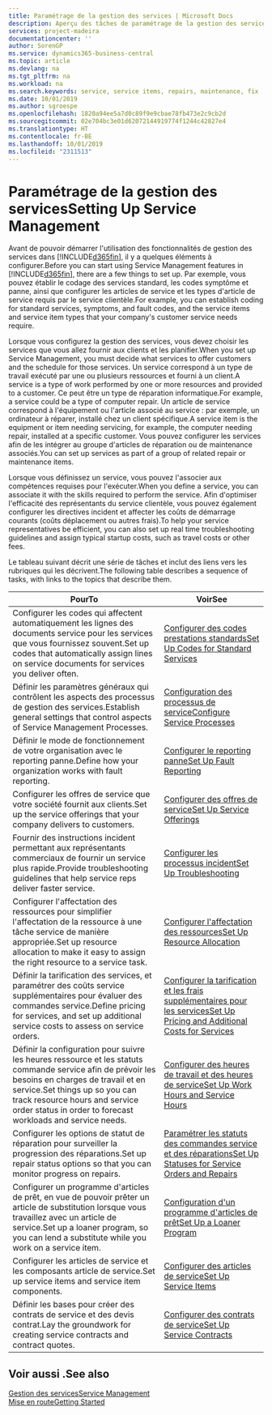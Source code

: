 ```yaml
---
title: Paramétrage de la gestion des services | Microsoft Docs
description: Aperçu des tâches de paramétrage de la gestion des services en fonction de la manière dont vos partenaires gère leurs services.
services: project-madeira
documentationcenter: ''
author: SorenGP
ms.service: dynamics365-business-central
ms.topic: article
ms.devlang: na
ms.tgt_pltfrm: na
ms.workload: na
ms.search.keywords: service, service items, repairs, maintenance, fix
ms.date: 10/01/2019
ms.author: sgroespe
ms.openlocfilehash: 1820a94ee5a7d0c89f9e9cbae78fb473e2c9cb2d
ms.sourcegitcommit: 02e704bc3e01d62072144919774f1244c42827e4
ms.translationtype: HT
ms.contentlocale: fr-BE
ms.lasthandoff: 10/01/2019
ms.locfileid: "2311513"
---
```

# <a name="setting-up-service-management"></a><span data-ttu-id="a1819-103">Paramétrage de la gestion des services</span><span class="sxs-lookup"><span data-stu-id="a1819-103">Setting Up Service Management</span></span>
<span data-ttu-id="a1819-104">Avant de pouvoir démarrer l'utilisation des fonctionnalités de gestion des services dans [!INCLUDE[d365fin](includes/d365fin_md.md)], il y a quelques éléments à configurer.</span><span class="sxs-lookup"><span data-stu-id="a1819-104">Before you can start using Service Management features in [!INCLUDE[d365fin](includes/d365fin_md.md)], there are a few things to set up.</span></span> <span data-ttu-id="a1819-105">Par exemple, vous pouvez établir le codage des services standard, les codes symptôme et panne, ainsi que configurer les articles de service et les types d'article de service requis par le service clientèle.</span><span class="sxs-lookup"><span data-stu-id="a1819-105">For example, you can establish coding for standard services, symptoms, and fault codes, and the service items and service item types that your company's customer service needs require.</span></span>  

<span data-ttu-id="a1819-106">Lorsque vous configurez la gestion des services, vous devez choisir les services que vous allez fournir aux clients et les planifier.</span><span class="sxs-lookup"><span data-stu-id="a1819-106">When you set up Service Management, you must decide what services to offer customers and the schedule for those services.</span></span> <span data-ttu-id="a1819-107">Un service correspond à un type de travail exécuté par une ou plusieurs ressources et fourni à un client.</span><span class="sxs-lookup"><span data-stu-id="a1819-107">A service is a type of work performed by one or more resources and provided to a customer.</span></span> <span data-ttu-id="a1819-108">Ce peut être un type de réparation informatique.</span><span class="sxs-lookup"><span data-stu-id="a1819-108">For example, a service could be a type of computer repair.</span></span> <span data-ttu-id="a1819-109">Un article de service correspond à l'équipement ou l'article associé au service : par exemple, un ordinateur à réparer, installé chez un client spécifique.</span><span class="sxs-lookup"><span data-stu-id="a1819-109">A service item is the equipment or item needing servicing, for example, the computer needing repair, installed at a specific customer.</span></span> <span data-ttu-id="a1819-110">Vous pouvez configurer les services afin de les intégrer au groupe d'articles de réparation ou de maintenance associés.</span><span class="sxs-lookup"><span data-stu-id="a1819-110">You can set up services as part of a group of related repair or maintenance items.</span></span>  
  
<span data-ttu-id="a1819-111">Lorsque vous définissez un service, vous pouvez l'associer aux compétences requises pour l'exécuter.</span><span class="sxs-lookup"><span data-stu-id="a1819-111">When you define a service, you can associate it with the skills required to perform the service.</span></span> <span data-ttu-id="a1819-112">Afin d'optimiser l'efficacité des représentants du service clientèle, vous pouvez également configurer les directives incident et affecter les coûts de démarrage courants (coûts déplacement ou autres frais).</span><span class="sxs-lookup"><span data-stu-id="a1819-112">To help your service representatives be efficient, you can also set up real time troubleshooting guidelines and assign typical startup costs, such as travel costs or other fees.</span></span>  

<span data-ttu-id="a1819-113">Le tableau suivant décrit une série de tâches et inclut des liens vers les rubriques qui les décrivent.</span><span class="sxs-lookup"><span data-stu-id="a1819-113">The following table describes a sequence of tasks, with links to the topics that describe them.</span></span>  
  
| <span data-ttu-id="a1819-114">Pour</span><span class="sxs-lookup"><span data-stu-id="a1819-114">To</span></span> | <span data-ttu-id="a1819-115">Voir</span><span class="sxs-lookup"><span data-stu-id="a1819-115">See</span></span> |
| --- | --- |
| <span data-ttu-id="a1819-116">Configurer les codes qui affectent automatiquement les lignes des documents service pour les services que vous fournissez souvent.</span><span class="sxs-lookup"><span data-stu-id="a1819-116">Set up codes that automatically assign lines on service documents for services you deliver often.</span></span> |[<span data-ttu-id="a1819-117">Configurer des codes prestations standards</span><span class="sxs-lookup"><span data-stu-id="a1819-117">Set Up Codes for Standard Services</span></span>](service-how-setup-service-coding.md)|
| <span data-ttu-id="a1819-118">Définir les paramètres généraux qui contrôlent les aspects des processus de gestion des services.</span><span class="sxs-lookup"><span data-stu-id="a1819-118">Establish general settings that control aspects of Service Management Processes.</span></span>|[<span data-ttu-id="a1819-119">Configuration des processus de service</span><span class="sxs-lookup"><span data-stu-id="a1819-119">Configure Service Processes</span></span>](service-setup-service-processes.md)|
| <span data-ttu-id="a1819-120">Définir le mode de fonctionnement de votre organisation avec le reporting panne.</span><span class="sxs-lookup"><span data-stu-id="a1819-120">Define how your organization works with fault reporting.</span></span> |[<span data-ttu-id="a1819-121">Configurer le reporting panne</span><span class="sxs-lookup"><span data-stu-id="a1819-121">Set Up Fault Reporting</span></span>](service-how-setup-fault-reporting.md) |
| <span data-ttu-id="a1819-122">Configurer les offres de service que votre société fournit aux clients.</span><span class="sxs-lookup"><span data-stu-id="a1819-122">Set up the service offerings that your company delivers to customers.</span></span>|[<span data-ttu-id="a1819-123">Configurer des offres de service</span><span class="sxs-lookup"><span data-stu-id="a1819-123">Set Up Service Offerings</span></span>](service-how-setup-service-offerings.md)|
| <span data-ttu-id="a1819-124">Fournir des instructions incident permettant aux représentants commerciaux de fournir un service plus rapide.</span><span class="sxs-lookup"><span data-stu-id="a1819-124">Provide troubleshooting guidelines that help service reps deliver faster service.</span></span> |[<span data-ttu-id="a1819-125">Configurer les processus incident</span><span class="sxs-lookup"><span data-stu-id="a1819-125">Set Up Troubleshooting</span></span>](service-how-setup-troubleshooting.md) |
| <span data-ttu-id="a1819-126">Configurer l'affectation des ressources pour simplifier l'affectation de la ressource à une tâche service de manière appropriée.</span><span class="sxs-lookup"><span data-stu-id="a1819-126">Set up resource allocation to make it easy to assign the right resource to a service task.</span></span> |[<span data-ttu-id="a1819-127">Configurer l'affectation des ressources</span><span class="sxs-lookup"><span data-stu-id="a1819-127">Set Up Resource Allocation</span></span>](service-how-setup-resource-allocation.md) |
| <span data-ttu-id="a1819-128">Définir la tarification des services, et paramétrer des coûts service supplémentaires pour évaluer des commandes service.</span><span class="sxs-lookup"><span data-stu-id="a1819-128">Define pricing for services, and set up additional service costs to assess on service orders.</span></span> |[<span data-ttu-id="a1819-129">Configurer la tarification et les frais supplémentaires pour les services</span><span class="sxs-lookup"><span data-stu-id="a1819-129">Set Up Pricing and Additional Costs for Services</span></span>](service-how-setup-service-costs-pricing.md)|
| <span data-ttu-id="a1819-130">Définir la configuration pour suivre les heures ressource et les statuts commande service afin de prévoir les besoins en charges de travail et en service.</span><span class="sxs-lookup"><span data-stu-id="a1819-130">Set things up so you can track resource hours and service order status in order to forecast workloads and service needs.</span></span>|[<span data-ttu-id="a1819-131">Configurer des heures de travail et des heures de service</span><span class="sxs-lookup"><span data-stu-id="a1819-131">Set Up Work Hours and Service Hours</span></span>](service-how-setup-work-service-hours.md)|
| <span data-ttu-id="a1819-132">Configurer les options de statut de réparation pour surveiller la progression des réparations.</span><span class="sxs-lookup"><span data-stu-id="a1819-132">Set up repair status options so that you can monitor progress on repairs.</span></span> | [<span data-ttu-id="a1819-133">Paramétrer les statuts des commandes service et des réparations</span><span class="sxs-lookup"><span data-stu-id="a1819-133">Set Up Statuses for Service Orders and Repairs</span></span>](service-order-repair-status.md)|
| <span data-ttu-id="a1819-134">Configurer un programme d'articles de prêt, en vue de pouvoir prêter un article de substitution lorsque vous travaillez avec un article de service.</span><span class="sxs-lookup"><span data-stu-id="a1819-134">Set up a loaner program, so you can lend a substitute while you work on a service item.</span></span> |[<span data-ttu-id="a1819-135">Configuration d'un programme d'articles de prêt</span><span class="sxs-lookup"><span data-stu-id="a1819-135">Set Up a Loaner Program</span></span>](service-how-setup-loaner-program.md) |
| <span data-ttu-id="a1819-136">Configurer les articles de service et les composants article de service.</span><span class="sxs-lookup"><span data-stu-id="a1819-136">Set up service items and service item components.</span></span> |[<span data-ttu-id="a1819-137">Configurer des articles de service</span><span class="sxs-lookup"><span data-stu-id="a1819-137">Set Up Service Items</span></span>](service-how-setup-service-items.md) |
| <span data-ttu-id="a1819-138">Définir les bases pour créer des contrats de service et des devis contrat.</span><span class="sxs-lookup"><span data-stu-id="a1819-138">Lay the groundwork for creating service contracts and contract quotes.</span></span> |[<span data-ttu-id="a1819-139">Configurer des contrats de service</span><span class="sxs-lookup"><span data-stu-id="a1819-139">Set Up Service Contracts</span></span>](service-how-setup-service-contracts.md) |

## <a name="see-also"></a><span data-ttu-id="a1819-140">Voir aussi .</span><span class="sxs-lookup"><span data-stu-id="a1819-140">See also</span></span>
[<span data-ttu-id="a1819-141">Gestion des services</span><span class="sxs-lookup"><span data-stu-id="a1819-141">Service Management</span></span>](service-service.md)  
[<span data-ttu-id="a1819-142">Mise en route</span><span class="sxs-lookup"><span data-stu-id="a1819-142">Getting Started</span></span>](product-get-started.md)  
